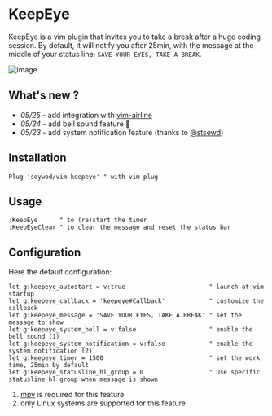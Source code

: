 # KeepEye

KeepEye is a vim plugin that invites you to take a break after a huge coding session. By default, it will notify you after 25min, with the message at the middle of your status line: `SAVE YOUR EYES, TAKE A BREAK`.

![image](https://user-images.githubusercontent.com/10437171/40429072-0ca8f20e-5ea2-11e8-8e19-0a1a0728caf1.png)

## What's new ?

 - *05/25* - add integration with [vim-airline](https://github.com/vim-airline/vim-airline)
 - *05/24* - add bell sound feature :bell:
 - *05/23* - add system notification feature (thanks to [@stsewd](https://github.com/stsewd))

## Installation

```viml
Plug 'soywod/vim-keepeye' " with vim-plug
```

## Usage

```viml
:KeepEye      " to (re)start the timer
:KeepEyeClear " to clear the message and reset the status bar
```
## Configuration

Here the default configuration:

```viml
let g:keepeye_autostart = v:true                       " launch at vim startup
let g:keepeye_callback = 'keepeye#Callback'            " customize the callback
let g:keepeye_message = 'SAVE YOUR EYES, TAKE A BREAK' " set the message to show
let g:keepeye_system_bell = v:false                    " enable the bell sound (1)
let g:keepeye_system_notification = v:false            " enable the system notification (2)
let g:keepeye_timer = 1500                             " set the work time, 25min by default
let g:keepeye_statusline_hl_group = 0                  " Use specific statusline hl group when message is shown
```
1. [mpv](https://mpv.io/) is required for this feature
2. only Linux systems are supported for this feature
